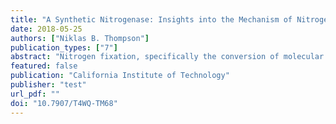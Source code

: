 ```yaml
---
title: "A Synthetic Nitrogenase: Insights into the Mechanism of Nitrogen Fixation by a Single-Site Fe Catalyst"
date: 2018-05-25
authors: ["Niklas B. Thompson"]
publication_types: ["7"]
abstract: "Nitrogen fixation, specifically the conversion of molecular nitrogen into ammonia, is a fundamental reaction necessary to support life. Our group has recently discovered the first family of well-defined iron complexes that catalyze the conversion of dinitrogen to ammonia. This thesis details mechanistic study of the nitrogen fixation chemistry these complexes. Chapter 1 presents an abbreviated overview of catalytic nitrogen fixation, which places our work in a larger context. Chapter 2 details the synthesis and nitrogen fixation activity of a series of cobalt complexes that are homologous to the known iron-based catalysts. The central goal of this work was to provide a structure-function study of the isostructural cobalt and iron complexes, in which the nature of the transition metal ion was changed in a fashion that predictably modulated the electronics of the system. Chapter 3 details in situ mechanistic studies of nitrogen fixation catalyzed by the iron complexes under the originally-reported reaction conditions. In this study, we were able to achieve a nearly order-of-magnitude improvement of catalyst turnover. Study of the reaction dynamics evidence a single-site mechanism for dinitrogen reduction, which is corroborated by in situ monitoring of catalytic reaction mixtures using freeze-quench Mössbauer spectroscopy. In Chapter 4, we study the key N-N bond cleavage step in the catalytic cycle for nitrogen fixation. In this chapter, we demonstrate that sequential reduction and low-temperature protonation of an iron catalyst results in the formation of ammonia and a terminal Fe(IV) nitrido complex. This result provides a compelling proposal for the mechanism of the catalytic nitrogen fixation reaction. Finally, in Chapter 5 we present spectroscopic and computational studies detailing the electronic structures of a redox series of Fe(NNR2) complexes that model key catalytic intermediates occurring prior to the N-N bond cleavage step. We evidence one-electron redox non-innocence of the “NNR2” ligand, which resembles that of the classically non-innocent ligand, NO, and may have mechanistic implications for the divergent nitrogen fixation activity of the some of the iron complexes studied by our group."
featured: false
publication: "California Institute of Technology"
publisher: "test"
url_pdf: ""
doi: "10.7907/T4WQ-TM68"
---
```

